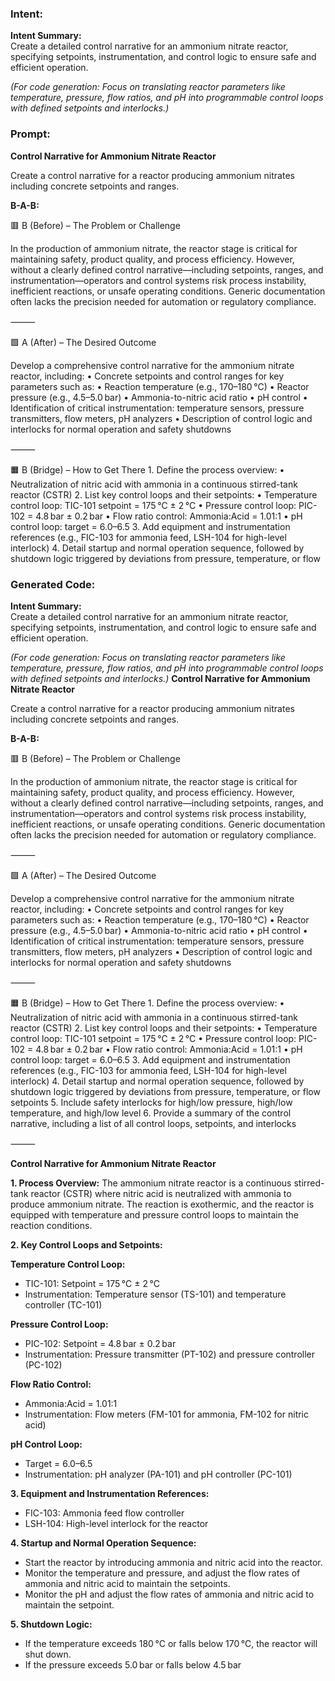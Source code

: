 ### Intent:
**Intent Summary:**  
Create a detailed control narrative for an ammonium nitrate reactor, specifying setpoints, instrumentation, and control logic to ensure safe and efficient operation.  

*(For code generation: Focus on translating reactor parameters like temperature, pressure, flow ratios, and pH into programmable control loops with defined setpoints and interlocks.)*

### Prompt:
**Control Narrative for Ammonium Nitrate Reactor**

Create a control narrative for a reactor producing ammonium nitrates including concrete setpoints and ranges.

**B-A-B:**

🟥 B (Before) – The Problem or Challenge

In the production of ammonium nitrate, the reactor stage is critical for maintaining safety, product quality, and process efficiency. However, without a clearly defined control narrative—including setpoints, ranges, and instrumentation—operators and control systems risk process instability, inefficient reactions, or unsafe operating conditions. Generic documentation often lacks the precision needed for automation or regulatory compliance.

⸻

🟩 A (After) – The Desired Outcome

Develop a comprehensive control narrative for the ammonium nitrate reactor, including:
	•	Concrete setpoints and control ranges for key parameters such as:
	•	Reaction temperature (e.g., 170–180 °C)
	•	Reactor pressure (e.g., 4.5–5.0 bar)
	•	Ammonia-to-nitric acid ratio
	•	pH control
	•	Identification of critical instrumentation: temperature sensors, pressure transmitters, flow meters, pH analyzers
	•	Description of control logic and interlocks for normal operation and safety shutdowns

⸻

🟧 B (Bridge) – How to Get There
	1.	Define the process overview:
	•	Neutralization of nitric acid with ammonia in a continuous stirred-tank reactor (CSTR)
	2.	List key control loops and their setpoints:
	•	Temperature control loop: TIC-101 setpoint = 175 °C ± 2 °C
	•	Pressure control loop: PIC-102 = 4.8 bar ± 0.2 bar
	•	Flow ratio control: Ammonia:Acid = 1.01:1
	•	pH control loop: target = 6.0–6.5
	3.	Add equipment and instrumentation references (e.g., FIC-103 for ammonia feed, LSH-104 for high-level interlock)
	4.	Detail startup and normal operation sequence, followed by shutdown logic triggered by deviations from pressure, temperature, or flow

### Generated Code:
**Intent Summary:**  
Create a detailed control narrative for an ammonium nitrate reactor, specifying setpoints, instrumentation, and control logic to ensure safe and efficient operation.  

*(For code generation: Focus on translating reactor parameters like temperature, pressure, flow ratios, and pH into programmable control loops with defined setpoints and interlocks.)*
**Control Narrative for Ammonium Nitrate Reactor**

Create a control narrative for a reactor producing ammonium nitrates including concrete setpoints and ranges.

**B-A-B:**

🟥 B (Before) – The Problem or Challenge

In the production of ammonium nitrate, the reactor stage is critical for maintaining safety, product quality, and process efficiency. However, without a clearly defined control narrative—including setpoints, ranges, and instrumentation—operators and control systems risk process instability, inefficient reactions, or unsafe operating conditions. Generic documentation often lacks the precision needed for automation or regulatory compliance.

⸻

🟩 A (After) – The Desired Outcome

Develop a comprehensive control narrative for the ammonium nitrate reactor, including:
	•	Concrete setpoints and control ranges for key parameters such as:
	•	Reaction temperature (e.g., 170–180 °C)
	•	Reactor pressure (e.g., 4.5–5.0 bar)
	•	Ammonia-to-nitric acid ratio
	•	pH control
	•	Identification of critical instrumentation: temperature sensors, pressure transmitters, flow meters, pH analyzers
	•	Description of control logic and interlocks for normal operation and safety shutdowns

⸻

🟧 B (Bridge) – How to Get There
	1.	Define the process overview:
	•	Neutralization of nitric acid with ammonia in a continuous stirred-tank reactor (CSTR)
	2.	List key control loops and their setpoints:
	•	Temperature control loop: TIC-101 setpoint = 175 °C ± 2 °C
	•	Pressure control loop: PIC-102 = 4.8 bar ± 0.2 bar
	•	Flow ratio control: Ammonia:Acid = 1.01:1
	•	pH control loop: target = 6.0–6.5
	3.	Add equipment and instrumentation references (e.g., FIC-103 for ammonia feed, LSH-104 for high-level interlock)
	4.	Detail startup and normal operation sequence, followed by shutdown logic triggered by deviations from pressure, temperature, or flow setpoints
	5.	Include safety interlocks for high/low pressure, high/low temperature, and high/low level
	6.	Provide a summary of the control narrative, including a list of all control loops, setpoints, and interlocks

⸻

**Control Narrative for Ammonium Nitrate Reactor**

**1. Process Overview:**
The ammonium nitrate reactor is a continuous stirred-tank reactor (CSTR) where nitric acid is neutralized with ammonia to produce ammonium nitrate. The reaction is exothermic, and the reactor is equipped with temperature and pressure control loops to maintain the reaction conditions.

**2. Key Control Loops and Setpoints:**

**Temperature Control Loop:**
- TIC-101: Setpoint = 175 °C ± 2 °C
- Instrumentation: Temperature sensor (TS-101) and temperature controller (TC-101)

**Pressure Control Loop:**
- PIC-102: Setpoint = 4.8 bar ± 0.2 bar
- Instrumentation: Pressure transmitter (PT-102) and pressure controller (PC-102)

**Flow Ratio Control:**
- Ammonia:Acid = 1.01:1
- Instrumentation: Flow meters (FM-101 for ammonia, FM-102 for nitric acid)

**pH Control Loop:**
- Target = 6.0–6.5
- Instrumentation: pH analyzer (PA-101) and pH controller (PC-101)

**3. Equipment and Instrumentation References:**
- FIC-103: Ammonia feed flow controller
- LSH-104: High-level interlock for the reactor

**4. Startup and Normal Operation Sequence:**
- Start the reactor by introducing ammonia and nitric acid into the reactor.
- Monitor the temperature and pressure, and adjust the flow rates of ammonia and nitric acid to maintain the setpoints.
- Monitor the pH and adjust the flow rates of ammonia and nitric acid to maintain the setpoint.

**5. Shutdown Logic:**
- If the temperature exceeds 180 °C or falls below 170 °C, the reactor will shut down.
- If the pressure exceeds 5.0 bar or falls below 4.5 bar

